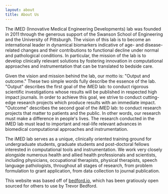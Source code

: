 ```yaml
---
layout: about
title: About Us
---
```


The iMED (Innovative Medical Engineering Developments) lab was founded in 2011 through the generous support of the Swanson School of Engineering and the University of Pittsburgh. The vision of this lab is to become an international leader in dynamical biomarkers indicative of age- and disease-related changes and their contributions to functional decline under normal and pathological conditions. In particular, the mission of the lab is to develop clinically relevant solutions by fostering innovation in computational approaches and instrumentation that can be translated to bedside care.

Given the vision and mission behind the lab, our motto is: "Output and outcome." These two simple words fully describe the essence of the lab. "Output" describes the first goal of the iMED lab: to conduct rigorous scientific investigations whose results will be published in respected high impact journals. In order to achieve this goal, we strive to conduct cutting-edge research projects which produce results with an immediate impact. "Outcome" describes the second goal of the iMED lab: to conduct research projects that matter to patients and the public. In other words, our research must make a difference in people's lives. The research conducted in the iMED lab must lead to important and real-life relevant advances in biomedical computational approaches and instrumentation.

The iMED lab serves as a unique, clinically oriented training ground for undergraduate students, graduate students and post-doctoral fellows interested in computational tools and instrumentation. We work very closely alongside numerous health and allied health professionals and scientists, including physicians, occupational therapists, physical therapists, speech language pathologists, throughout all stages of research, from problem formulation to grant application, from data collection to journal publication.

This website was based off of [bedford.io](https://bedford.io), which has been gratiously open sourced for others to use by Trevor Bedford.
